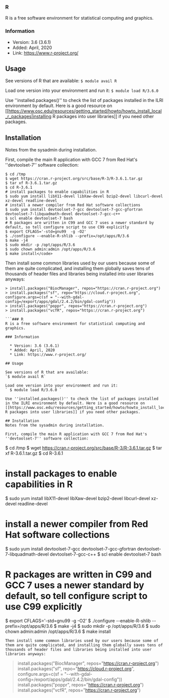 ### R 
R is a free software environment for statistical computing and graphics.

### Information 

  * Version: 3.6 (3.6.1)
  * Added: April, 2020
  * Link: https://www.r-project.org/

## Usage 

See versions of R that are available:
`$ module avail R`

Load one version into your environment and run it:
` $ module load R/3.6.0 `

Use ''installed.packages()'' to check the list of packages installed in the ILRI environment by default. Here is a good resource on [[https://www.osc.edu/resources/getting_started/howto/howto_install_local_r_packages|installing R packages into user libraries]] if you need other packages.

## Installation 
Notes from the sysadmin during installation.

First, compile the main R application with GCC 7 from Red Hat's ''devtoolset-7'' software collection:
```
$ cd /tmp
$ wget https://cran.r-project.org/src/base/R-3/R-3.6.1.tar.gz
$ tar xf R-3.6.1.tar.gz
$ cd R-3.6.1
# install packages to enable capabilities in R
$ sudo yum install libX11-devel libXaw-devel bzip2-devel libcurl-devel xz-devel readline-devel
# install a newer compiler from Red Hat software collections
$ sudo yum install devtoolset-7-gcc devtoolset-7-gcc-gfortran devtoolset-7-libquadmath-devel devtoolset-7-gcc-c++
$ scl enable devtoolset-7 bash
# R packages are written in C99 and GCC 7 uses a newer standard by default, so tell configure script to use C99 explicitly
$ export CFLAGS='-std=gnu99  -g -O2'
$ ./configure --enable-R-shlib --prefix=/opt/apps/R/3.6
$ make -j4
$ sudo mkdir -p /opt/apps/R/3.6
$ sudo chown admin:admin /opt/apps/R/3.6
$ make install</code>

```
Then install some common libraries used by our users because some of them are quite complicated, and installing them globally saves tens of thousands of header files and libraries being installed into user libraries anyways:

```
> install.packages("BiocManager", repos="https://cran.r-project.org")
> install.packages("sf", repo="https://cloud.r-project.org", configure.args=c(sf = "--with-gdal-config=/export/apps/gdal/2.4.2/bin/gdal-config"))
> install.packages("poppr", repos="https://cran.r-project.org")
> install.packages("vcfR", repos="https://cran.r-project.org")

```### R 
R is a free software environment for statistical computing and graphics.

### Information 

  * Version: 3.6 (3.6.1)
  * Added: April, 2020
  * Link: https://www.r-project.org/

## Usage 

See versions of R that are available:
`$ module avail R`

Load one version into your environment and run it:
` $ module load R/3.6.0 `

Use ''installed.packages()'' to check the list of packages installed in the ILRI environment by default. Here is a good resource on [[https://www.osc.edu/resources/getting_started/howto/howto_install_local_r_packages|installing R packages into user libraries]] if you need other packages.

## Installation 
Notes from the sysadmin during installation.

First, compile the main R application with GCC 7 from Red Hat's ''devtoolset-7'' software collection:
```
$ cd /tmp
$ wget https://cran.r-project.org/src/base/R-3/R-3.6.1.tar.gz
$ tar xf R-3.6.1.tar.gz
$ cd R-3.6.1
# install packages to enable capabilities in R
$ sudo yum install libX11-devel libXaw-devel bzip2-devel libcurl-devel xz-devel readline-devel
# install a newer compiler from Red Hat software collections
$ sudo yum install devtoolset-7-gcc devtoolset-7-gcc-gfortran devtoolset-7-libquadmath-devel devtoolset-7-gcc-c++
$ scl enable devtoolset-7 bash
# R packages are written in C99 and GCC 7 uses a newer standard by default, so tell configure script to use C99 explicitly
$ export CFLAGS='-std=gnu99  -g -O2'
$ ./configure --enable-R-shlib --prefix=/opt/apps/R/3.6
$ make -j4
$ sudo mkdir -p /opt/apps/R/3.6
$ sudo chown admin:admin /opt/apps/R/3.6
$ make install</code>

```
Then install some common libraries used by our users because some of them are quite complicated, and installing them globally saves tens of thousands of header files and libraries being installed into user libraries anyways:

```
> install.packages("BiocManager", repos="https://cran.r-project.org")
> install.packages("sf", repo="https://cloud.r-project.org", configure.args=c(sf = "--with-gdal-config=/export/apps/gdal/2.4.2/bin/gdal-config"))
> install.packages("poppr", repos="https://cran.r-project.org")
> install.packages("vcfR", repos="https://cran.r-project.org")

```
